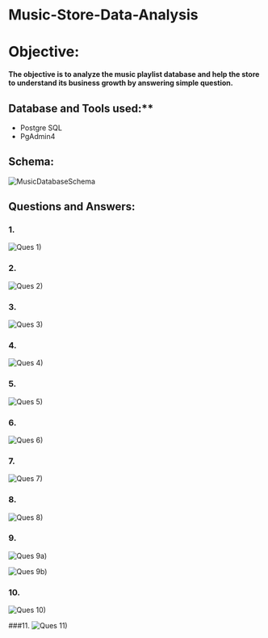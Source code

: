 # Music-Store-Data-Analysis

# Objective: 
**The objective is to analyze the music playlist database and help the store to understand its business growth by answering simple question.**

## Database and Tools used:**
- Postgre SQL
- PgAdmin4

## Schema: 
![MusicDatabaseSchema](https://user-images.githubusercontent.com/125663649/231699286-d3580e02-b6bb-489e-a189-977810b70209.png)

## Questions and Answers:

### 1.
![Ques 1)](https://user-images.githubusercontent.com/125663649/231699451-51d587c5-df8d-4ccb-95b6-ca3118843a96.PNG)

### 2.
![Ques 2)](https://user-images.githubusercontent.com/125663649/231699481-28588f9c-03a6-4457-98bc-6ee989968790.PNG)

### 3.
![Ques  3)](https://user-images.githubusercontent.com/125663649/231699505-78192fe9-09df-4a52-a095-d5346eaea75b.PNG)


### 4.
![Ques  4)](https://user-images.githubusercontent.com/125663649/231699515-a8f33344-d81b-47e8-8291-72286f1db3de.PNG)


### 5.
![Ques  5)](https://user-images.githubusercontent.com/125663649/231699521-6571785a-4125-4806-98d4-d5f7b305a16c.PNG)


### 6.
![Ques  6)](https://user-images.githubusercontent.com/125663649/231699530-96e86992-e8e4-4a9f-bb6a-f5e60e35697f.PNG)

### 7. 
![Ques  7)](https://user-images.githubusercontent.com/125663649/231701905-6a062527-cab4-4471-9417-e8806baf13b0.PNG)


### 8.
![Ques  8)](https://user-images.githubusercontent.com/125663649/231699544-938e40b7-e73b-4f2c-9fe8-3bc714ce0a6c.PNG)


### 9.
![Ques  9a)](https://user-images.githubusercontent.com/125663649/231699560-84f135ec-145d-4ae3-9845-485df0425ad0.PNG)

![Ques  9b)](https://user-images.githubusercontent.com/125663649/231699570-dc39b19e-58c3-4089-95de-dafd4d471c6c.PNG)

### 10.
![Ques  10)](https://user-images.githubusercontent.com/125663649/231699631-3d27d01b-0b66-480d-b492-6790b19a4d90.PNG)

###11.
![Ques  11)](https://user-images.githubusercontent.com/125663649/231701558-9b16e153-b6ad-4529-a8e9-9122ffb269c8.PNG)
